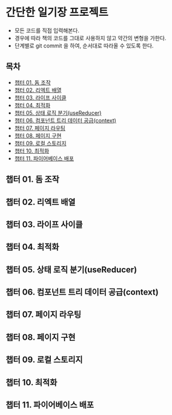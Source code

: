 # 간단한 일기장 프로젝트

* 모든 코드를 직접 입력해본다.
* 경우에 따라 책의 코드를 그대로 사용하지 않고 약간의 변형을 가한다.
* 단계별로 git commit 을 하여, 순서대로 따라올 수 있도록 한다.

## 목차

* [챕터 01. 돔 조작]( #챕터-01-돔-조작 )
* [챕터 02. 리엑트 배열]( #챕터-02-리엑트-배열 )
* [챕터 03. 라이프 사이클]( #챕터-03-라이프-사이클 )
* [챕터 04. 최적화]( #챕터-04-최적화 )
* [챕터 05. 상태 로직 분기(useReducer)]( #챕터-04-상태-로직-분기 )
* [챕터 06. 컴포넌트 트리 데이터 공급(context)]( #챕터-05-컴포넌트-트리 )
* [챕터 07. 페이지 라우팅]( #챕터-06-페이지-라우팅 )
* [챕터 08. 페이지 구현]( #챕터-07-페이지-구현 )
* [챕터 09. 로컬 스토리지]( #챕터-08-로컬-스토리지 )
* [챕터 10. 최적화]( #챕터-09-프로젝트-최적화 )
* [챕터 11. 파이어베이스 배포]( #챕터-10-파이어베이스-배포 )


## 챕터 01. 돔 조작

## 챕터 02. 리엑트 배열

## 챕터 03. 라이프 사이클

## 챕터 04. 최적화

## 챕터 05. 상태 로직 분기(useReducer)

## 챕터 06. 컴포넌트 트리 데이터 공급(context)

## 챕터 07. 페이지 라우팅

## 챕터 08. 페이지 구현

## 챕터 09. 로컬 스토리지

## 챕터 10. 최적화

## 챕터 11. 파이어베이스 배포